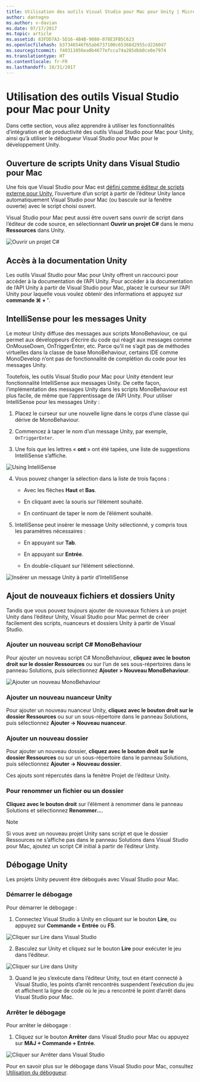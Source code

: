 ```yaml
---
title: Utilisation des outils Visual Studio pour Mac pour Unity | Microsoft Docs
author: dantogno
ms.author: v-davian
ms.date: 07/17/2017
ms.topic: article
ms.assetid: 83FDD7A3-5D16-4B4B-9080-078E3FB5C623
ms.openlocfilehash: b37346546f65ab6737100c65368d2955cd2260d7
ms.sourcegitcommit: f40311056ea0b4677efcca74a285dbb0ce0e7974
ms.translationtype: HT
ms.contentlocale: fr-FR
ms.lasthandoff: 10/31/2017
---
```

# <a name="using-visual-studio-for-mac-tools-for-unity"></a>Utilisation des outils Visual Studio pour Mac pour Unity

Dans cette section, vous allez apprendre à utiliser les fonctionnalités d’intégration et de productivité des outils Visual Studio pour Mac pour Unity, ainsi qu’à utiliser le débogueur Visual Studio pour Mac pour le développement Unity.

## <a name="opening-unity-scripts-in-visual-studio-for-mac"></a>Ouverture de scripts Unity dans Visual Studio pour Mac

Une fois que Visual Studio pour Mac est [défini comme éditeur de scripts externe pour Unity](/visualstudio/mac/setup-vsmac-tools-unity#configure-unity-for-use-with-visual-studio-for-mac), l’ouverture d’un script à partir de l’éditeur Unity lance automatiquement Visual Studio pour Mac (ou bascule sur la fenêtre ouverte) avec le script choisi ouvert.

Visual Studio pour Mac peut aussi être ouvert sans ouvrir de script dans l’éditeur de code source, en sélectionnant **Ouvrir un projet C#** dans le menu **Ressources** dans Unity.

![Ouvrir un projet C#](media/using-vsmac-tools-unity-image1.png)

## <a name="unity-documentation-access"></a>Accès à la documentation Unity

Les outils Visual Studio pour Mac pour Unity offrent un raccourci pour accéder à la documentation de l’API Unity. Pour accéder à la documentation de l’API Unity à partir de Visual Studio pour Mac, placez le curseur sur l’API Unity pour laquelle vous voulez obtenir des informations et appuyez sur **commande ⌘ + '**.

## <a name="intellisense-for-unity-messages"></a>IntelliSense pour les messages Unity
Le moteur Unity diffuse des messages aux scripts MonoBehaviour, ce qui permet aux développeurs d’écrire du code qui réagit aux messages comme OnMouseDown, OnTriggerEnter, etc. Parce qu’il ne s’agit pas de méthodes virtuelles dans la classe de base MonoBehaviour, certains IDE comme MonoDevelop n’ont pas de fonctionnalité de complétion du code pour les messages Unity.

Toutefois, les outils Visual Studio pour Mac pour Unity étendent leur fonctionnalité IntelliSense aux messages Unity. De cette façon, l’implémentation des messages Unity dans les scripts MonoBehaviour est plus facile, de même que l’apprentissage de l’API Unity. Pour utiliser IntelliSense pour les messages Unity :

1.  Placez le curseur sur une nouvelle ligne dans le corps d’une classe qui dérive de MonoBehaviour.

2.  Commencez à taper le nom d’un message Unity, par exemple, `OnTriggerEnter`.

3.  Une fois que les lettres « **ont** » ont été tapées, une liste de suggestions IntelliSense s’affiche.

  ![Using IntelliSense](media/using-vsmac-tools-unity-image2.png)

4.  Vous pouvez changer la sélection dans la liste de trois façons :

    * Avec les flèches **Haut** et **Bas**.

    * En cliquant avec la souris sur l’élément souhaité.

    * En continuant de taper le nom de l’élément souhaité.

5.  IntelliSense peut insérer le message Unity sélectionné, y compris tous les paramètres nécessaires :

    * En appuyant sur **Tab**.

    * En appuyant sur **Entrée**.

    * En double-cliquant sur l’élément sélectionné.

  ![Insérer un message Unity à partir d’IntelliSense](media/using-vsmac-tools-unity-image3.png)

## <a name="adding-new-unity-files-and-folders"></a>Ajout de nouveaux fichiers et dossiers Unity

Tandis que vous pouvez toujours ajouter de nouveaux fichiers à un projet Unity dans l’éditeur Unity, Visual Studio pour Mac permet de créer facilement des scripts, nuanceurs et dossiers Unity à partir de Visual Studio.

### <a name="add-a-new-c-monobehaviour-script"></a>Ajouter un nouveau script C# MonoBehaviour

Pour ajouter un nouveau script C# MonoBehaviour, **cliquez avec le bouton droit sur le dossier Ressources** ou sur l’un de ses sous-répertoires dans le panneau Solutions, puis sélectionnez **Ajouter > Nouveau MonoBehaviour**.

![Ajouter un nouveau MonoBehaviour](media/using-vsmac-tools-unity-image4.png)

### <a name="add-a-new-unity-shader"></a>Ajouter un nouveau nuanceur Unity

Pour ajouter un nouveau nuanceur Unity, **cliquez avec le bouton droit sur le dossier Ressources** ou sur un sous-répertoire dans le panneau Solutions, puis sélectionnez **Ajouter -> Nouveau nuanceur**.

### <a name="add-a-new-folder"></a>Ajouter un nouveau dossier

Pour ajouter un nouveau dossier, **cliquez avec le bouton droit sur le dossier Ressources** ou sur un sous-répertoire dans le panneau Solutions, puis sélectionnez **Ajouter -> Nouveau dossier**.

Ces ajouts sont répercutés dans la fenêtre Projet de l’éditeur Unity.

### <a name="to-rename-a-file-or-folder"></a>Pour renommer un fichier ou un dossier
**Cliquez avec le bouton droit** sur l’élément à renommer dans le panneau Solutions et sélectionnez **Renommer...**.

> [!NOTE]
> Si vous avez un nouveau projet Unity sans script et que le dossier Ressources ne s’affiche pas dans le panneau Solutions dans Visual Studio pour Mac, ajoutez un script C# initial à partir de l’éditeur Unity.

## <a name="unity-debugging"></a>Débogage Unity

Les projets Unity peuvent être débogués avec Visual Studio pour Mac.

### <a name="start-debugging"></a>Démarrer le débogage

Pour démarrer le débogage :

1.  Connectez Visual Studio à Unity en cliquant sur le bouton **Lire**, ou appuyez sur **Commande + Entrée** ou **F5**.

  ![Cliquer sur Lire dans Visual Studio](media/using-vsmac-tools-unity-image5.png)

2.  Basculez sur Unity et cliquez sur le bouton **Lire** pour exécuter le jeu dans l’éditeur.

  ![Cliquer sur Lire dans Unity](media/using-vsmac-tools-unity-image6.png)

3.  Quand le jeu s’exécute dans l’éditeur Unity, tout en étant connecté à Visual Studio, les points d’arrêt rencontrés suspendent l’exécution du jeu et affichent la ligne de code où le jeu a rencontré le point d’arrêt dans Visual Studio pour Mac.

### <a name="stop-debugging"></a>Arrêter le débogage

Pour arrêter le débogage :

1.  Cliquez sur le bouton **Arrêter** dans Visual Studio pour Mac ou appuyez sur **MAJ + Commande + Entrée**.

  ![Cliquer sur Arrêter dans Visual Studio](media/using-vsmac-tools-unity-image7.png)

Pour en savoir plus sur le débogage dans Visual Studio pour Mac, consultez [Utilisation du débogueur](https://docs.microsoft.com/visualstudio/mac/debugging).
